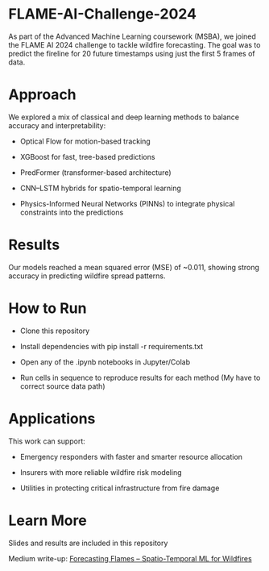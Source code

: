 # FLAME-AI-Challenge-2024
As part of the Advanced Machine Learning coursework (MSBA), we joined the FLAME AI 2024 challenge to tackle wildfire forecasting. The goal was to predict the fireline for 20 future timestamps using just the first 5 frames of data.

# Approach

We explored a mix of classical and deep learning methods to balance accuracy and interpretability:

 - Optical Flow for motion-based tracking

 - XGBoost for fast, tree-based predictions

 - PredFormer (transformer-based architecture)

 - CNN–LSTM hybrids for spatio-temporal learning

 - Physics-Informed Neural Networks (PINNs) to integrate physical constraints into the predictions

# Results

Our models reached a mean squared error (MSE) of ~0.011, showing strong accuracy in predicting wildfire spread patterns.

# How to Run

 - Clone this repository

 - Install dependencies with pip install -r requirements.txt

 - Open any of the .ipynb notebooks in Jupyter/Colab

 - Run cells in sequence to reproduce results for each method (My have to correct source data path)

# Applications

This work can support:

 - Emergency responders with faster and smarter resource allocation

 - Insurers with more reliable wildfire risk modeling

 - Utilities in protecting critical infrastructure from fire damage

# Learn More

Slides and results are included in this repository

Medium write-up: [Forecasting Flames – Spatio-Temporal ML for Wildfires](https://medium.com/@pillai.anjali/forecasting-flames-driving-impact-with-spatio-temporal-ml-53e4f263f17f)
